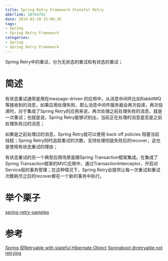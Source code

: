 ```yaml
---
title: Spring Retry Framework Stateful Retry
abbrlink: 10764762
date: 2019-03-20 15:00:26
tags:
- Spring
- Spring Retry Framework
categories:
- Spring
- Spring Retry Framework
---
```

Spring Retry中的重试，分为无状态的重试和有状态的重试；

# 简述
有状态重试通常是用在message-driven 的应用中，从消息中间件比如RabbitMQ等接收到的消息，如果应用处理失败，那么消息中间件服务器会再次投递，再次投递时，对于集成了Spring Retry的应用来说，再次处理之前处理失败的消息，就是一次重试；也就是说，Spring Retry能够识别出，当前正在处理的消息是否是之前处理失败过的消息；
<!-- more -->
如果是之前处理过的消息，Spring Retry就可以使用 back off policies 阻塞当前线程；Spring Retry同时追踪重试的次数，支持处理彻底失败后的recover，这也是使用有状态重试的理由；

有状态重试的另一个典型应用场景是跟Spring Transaction框架集成。在集成了Spring Transaction框架的MVC应用中，通过TransactionInterceptor，开启对Service层的事务管理；在这种情况下，Spring Retry会提供让每一次重试和重试次数耗尽之后的recover都在一个新的事务中执行。

# 举个栗子
[spring-retry-samples](https://github.com/58greenwhale/spring-retry-samples.git)

# 参考
[Spring @Retryable with stateful Hibernate Object](https://stackoverflow.com/questions/54559143/spring-retryable-with-stateful-hibernate-object)
[Springboot @retryable not retrying](https://stackoverflow.com/questions/38212471/springboot-retryable-not-retrying)
